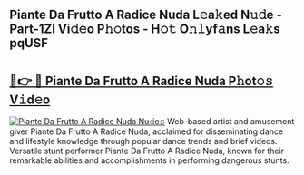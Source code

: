 ## Piante Da Frutto A Radice Nuda L𝚎a𝚔ed N𝚞𝚍e - Part-1ZI Vi𝚍𝚎o P𝚑𝚘tos - H𝚘𝚝 O𝚗𝚕yf𝚊ns L𝚎a𝚔s pqUSF

# <h2><a href="http://kf4snt.oniu.top/?m=Piante+Da+Frutto+A+Radice+Nuda">🔗👉 🔴 Piante Da Frutto A Radice Nuda P𝚑ot𝚘𝚜 V𝚒d𝚎o</a></h2>

[![Piante Da Frutto A Radice Nuda Nu𝚍e𝚜](https://i.imgur.com/0qMVB7G.gif)](http://kf4snt.oniu.top/?m=Piante+Da+Frutto+A+Radice+Nuda)
Web-based artist and amusement giver Piante Da Frutto A Radice Nuda, acclaimed for disseminating dance and lifestyle knowledge through popular dance trends and brief videos. Versatile stunt performer Piante Da Frutto A Radice Nuda, known for their remarkable abilities and accomplishments in performing dangerous stunts.  
